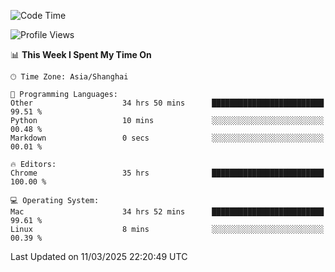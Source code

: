 <!--START_SECTION:waka-->
![Code Time](http://img.shields.io/badge/Code%20Time-3%2C620%20hrs%2014%20mins-blue)

![Profile Views](http://img.shields.io/badge/Profile%20Views-0-blue)

📊 **This Week I Spent My Time On** 

```text
🕑︎ Time Zone: Asia/Shanghai

💬 Programming Languages: 
Other                    34 hrs 50 mins      █████████████████████████   99.51 % 
Python                   10 mins             ░░░░░░░░░░░░░░░░░░░░░░░░░   00.48 % 
Markdown                 0 secs              ░░░░░░░░░░░░░░░░░░░░░░░░░   00.01 % 

🔥 Editors: 
Chrome                   35 hrs              █████████████████████████   100.00 % 

💻 Operating System: 
Mac                      34 hrs 52 mins      █████████████████████████   99.61 % 
Linux                    8 mins              ░░░░░░░░░░░░░░░░░░░░░░░░░   00.39 % 
```


 Last Updated on 11/03/2025 22:20:49 UTC
<!--END_SECTION:waka-->